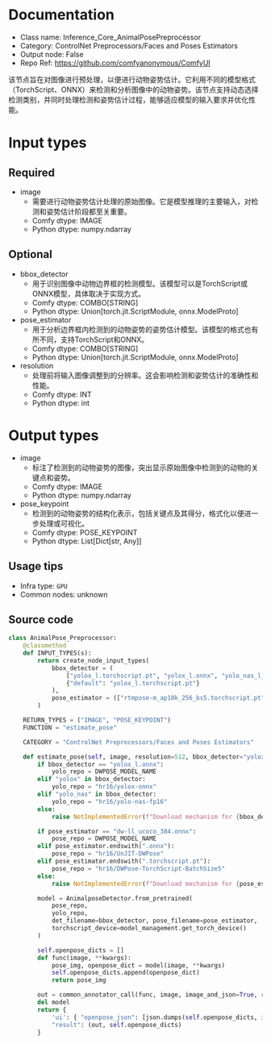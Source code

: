 
# Documentation
- Class name: Inference_Core_AnimalPosePreprocessor
- Category: ControlNet Preprocessors/Faces and Poses Estimators
- Output node: False
- Repo Ref: https://github.com/comfyanonymous/ComfyUI

该节点旨在对图像进行预处理，以便进行动物姿势估计。它利用不同的模型格式（TorchScript、ONNX）来检测和分析图像中的动物姿势。该节点支持动态选择检测类别，并同时处理检测和姿势估计过程，能够适应模型的输入要求并优化性能。

# Input types
## Required
- image
    - 需要进行动物姿势估计处理的原始图像。它是模型推理的主要输入，对检测和姿势估计阶段都至关重要。
    - Comfy dtype: IMAGE
    - Python dtype: numpy.ndarray
## Optional
- bbox_detector
    - 用于识别图像中动物边界框的检测模型。该模型可以是TorchScript或ONNX模型，具体取决于实现方式。
    - Comfy dtype: COMBO[STRING]
    - Python dtype: Union[torch.jit.ScriptModule, onnx.ModelProto]
- pose_estimator
    - 用于分析边界框内检测到的动物姿势的姿势估计模型。该模型的格式也有所不同，支持TorchScript和ONNX。
    - Comfy dtype: COMBO[STRING]
    - Python dtype: Union[torch.jit.ScriptModule, onnx.ModelProto]
- resolution
    - 处理前将输入图像调整到的分辨率。这会影响检测和姿势估计的准确性和性能。
    - Comfy dtype: INT
    - Python dtype: int

# Output types
- image
    - 标注了检测到的动物姿势的图像，突出显示原始图像中检测到的动物的关键点和姿势。
    - Comfy dtype: IMAGE
    - Python dtype: numpy.ndarray
- pose_keypoint
    - 检测到的动物姿势的结构化表示，包括关键点及其得分，格式化以便进一步处理或可视化。
    - Comfy dtype: POSE_KEYPOINT
    - Python dtype: List[Dict[str, Any]]


## Usage tips
- Infra type: `GPU`
- Common nodes: unknown


## Source code
```python
class AnimalPose_Preprocessor:
    @classmethod
    def INPUT_TYPES(s):
        return create_node_input_types(
            bbox_detector = (
                ["yolox_l.torchscript.pt", "yolox_l.onnx", "yolo_nas_l_fp16.onnx", "yolo_nas_m_fp16.onnx", "yolo_nas_s_fp16.onnx"],
                {"default": "yolox_l.torchscript.pt"}
            ),
            pose_estimator = (["rtmpose-m_ap10k_256_bs5.torchscript.pt", "rtmpose-m_ap10k_256.onnx"], {"default": "rtmpose-m_ap10k_256_bs5.torchscript.pt"})
        )

    RETURN_TYPES = ("IMAGE", "POSE_KEYPOINT")
    FUNCTION = "estimate_pose"

    CATEGORY = "ControlNet Preprocessors/Faces and Poses Estimators"

    def estimate_pose(self, image, resolution=512, bbox_detector="yolox_l.onnx", pose_estimator="rtmpose-m_ap10k_256.onnx", **kwargs):
        if bbox_detector == "yolox_l.onnx":
            yolo_repo = DWPOSE_MODEL_NAME
        elif "yolox" in bbox_detector:
            yolo_repo = "hr16/yolox-onnx"
        elif "yolo_nas" in bbox_detector:
            yolo_repo = "hr16/yolo-nas-fp16"
        else:
            raise NotImplementedError(f"Download mechanism for {bbox_detector}")

        if pose_estimator == "dw-ll_ucoco_384.onnx":
            pose_repo = DWPOSE_MODEL_NAME
        elif pose_estimator.endswith(".onnx"):
            pose_repo = "hr16/UnJIT-DWPose"
        elif pose_estimator.endswith(".torchscript.pt"):
            pose_repo = "hr16/DWPose-TorchScript-BatchSize5"
        else:
            raise NotImplementedError(f"Download mechanism for {pose_estimator}")

        model = AnimalposeDetector.from_pretrained(
            pose_repo,
            yolo_repo,
            det_filename=bbox_detector, pose_filename=pose_estimator,
            torchscript_device=model_management.get_torch_device()
        )

        self.openpose_dicts = []
        def func(image, **kwargs):
            pose_img, openpose_dict = model(image, **kwargs)
            self.openpose_dicts.append(openpose_dict)
            return pose_img

        out = common_annotator_call(func, image, image_and_json=True, resolution=resolution)
        del model
        return {
            'ui': { "openpose_json": [json.dumps(self.openpose_dicts, indent=4)] },
            "result": (out, self.openpose_dicts)
        }

```
